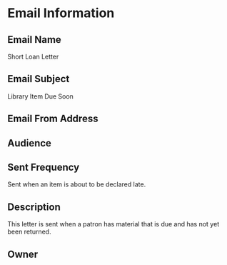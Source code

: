 # Email Information

## Email Name
Short Loan Letter

## Email Subject
Library Item Due Soon

## Email From Address

## Audience

## Sent Frequency
Sent when an item is about to be declared late. 

## Description
This letter is sent when a patron has material that is due and has not yet been returned.

## Owner
